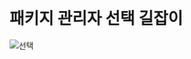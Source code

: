 # 패키지 관리자 선택 길잡이

![선택](https://user-images.githubusercontent.com/116094622/235965987-032693cc-0570-4f20-be70-be081b3553ef.png)
